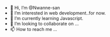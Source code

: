 - 👋 Hi, I’m @Nwanne-san
- 👀 I’m interested in web development..for now.
- 🌱 I’m currently learning Javascript.
- 💞️ I’m looking to collaborate on ...
- 📫 How to reach me ...

<!---
Nwanne-san/Nwanne-san is a ✨ special ✨ repository because its `README.md` (this file) appears on your GitHub profile.
You can click the Preview link to take a look at your changes.
--->
